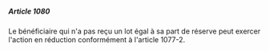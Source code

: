 ##### Article 1080

Le bénéficiaire qui n'a pas reçu un lot égal à sa part de réserve peut exercer l'action en réduction conformément à l'article 1077-2.

